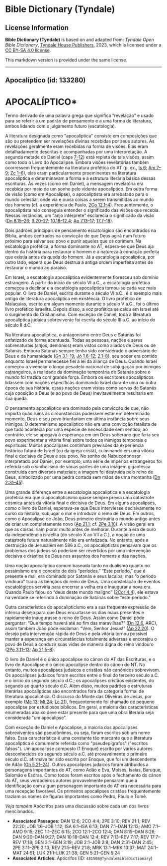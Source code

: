 # Bible Dictionary (Tyndale)

## License Information

**Bible Dictionary (Tyndale)** is based on and adapted from: _Tyndale Open Bible Dictionary_, [Tyndale House Publishers](https://tyndaleopenresources.com/), 2023, which is licensed under a [CC BY-SA 4.0 license](https://creativecommons.org/licenses/by-sa/4.0/legalcode.en).

This markdown version is provided under the same license.



--------------------------------

## Apocalíptico (id: 133280)

APOCALÍPTICO\*
==============

Termo derivado de uma palavra grega que significa “revelação” e usado para se referir a um padrão de pensamento e a uma forma de literatura, ambos lidando com o julgamento futuro (escatologia).

A literatura designada como "apocalíptica" consiste em composições que são ou pretendem ser revelações divinas recebidas por seus autores. As revelações geralmente eram recebidas na forma de visões. Elas eram detalhadamente descritas e acompanhadas por uma interpretação. A segunda metade de Daniel (caps [7–12](https://ref.ly/Dan7:1-Dan12:13)) está repleta de tais visões, assim como todo o Livro do Apocalipse. Embora visões revelatórias também ocorressem frequentemente na literatura profética do AT (p. ex., [Is 6](https://ref.ly/Isa6:1-Isa6:13); [Am 7–9](https://ref.ly/Amos7:1-Amos9:15); [Zc 1–6](https://ref.ly/Zech1:1-Zech6:15)), elas eram particularmente proeminentes na literatura apocalíptica e determinavam a forma e a estrutura literária básica dessas escrituras. Às vezes (como em Daniel), a mensagem revelatória era recebida por meio de um sonho pelo vidente apocalíptico. Em outra forma de visão (como em Apocalipse), o apocaliptista era arrebatado para o mundo celestial, onde via e ouvia coisas a serem transmitidas ao mundo dos homens (cf. a experiência de Paulo, [2Co 12\.1–4](https://ref.ly/2Cor12:1-2Cor12:4)). Frequentemente, o apocaliptista não conseguia entender o significado das visões que recebia. Nessas instâncias, um "anjo intérprete" esclarecia o significado da visão ([Dn 8\.15–26](https://ref.ly/Dan8:15-Dan8:26); [9\.20–27](https://ref.ly/Dan9:20-Dan9:27); [10\.18–12\.4](https://ref.ly/Dan10:18-Dan12:4); [Ap 7\.13–17](https://ref.ly/Rev7:13-Rev7:17); [17\.7–18](https://ref.ly/Rev17:7-Rev17:18)).

Dois padrões principais de pensamento escatológico são encontrados na Bíblia, ambos centrados na convicção de que Deus agirá num futuro próximo para salvar seu povo e punir aqueles que os oprimem. Na escatologia profética, a forma dominante no AT, espera\-se que Deus aja dentro da história para restaurar o homem e a natureza à condição perfeita que existia antes da queda do homem. Já a escatologia apocalíptica, por outro lado, espera que Deus destrua a antiga ordem imperfeita antes de restaurar o mundo ao paraíso.

Em Israel, a escatologia apocalíptica evidentemente floresceu sob domínio estrangeiro. A partir do início do século VI a.C., a escatologia profética começou a declinar e a escatologia apocalíptica tornou\-se cada vez mais popular. O livro de Daniel, escrito durante o século VI a.C., é o exemplo mais antigo de literatura apocalíptica em existência. O livro profético de Malaquias, escrito em algum momento durante o século V a.C., foi o último livro profético israelita. Depois disso, a voz profética se calou em Israel até o surgimento do Cristianismo. Com exceção de Daniel, toda a literatura apocalíptica judaica sobrevivente foi escrita do século III a.C. ao início do século II d.C.

Na literatura apocalíptica, o antagonismo entre Deus e Satanás foi enfatizado de forma acentuada. Todas as pessoas, nações e seres sobrenaturais (anjos, demônios) eram vistos como aliados de Deus ou de Satanás. Embora Satanás sempre tenha sido considerado o adversário de Deus e da humanidade ([Gn 3\.1–19](https://ref.ly/Gen3:1-Gen3:19); [Jó 1\.6–12](https://ref.ly/Job1:6-Job1:12); [2\.1–8](https://ref.ly/Job2:1-Job2:8)), seu poder era contido enquanto Israel permanecesse fiel à lei da aliança de Deus. Quando Israel começou a vivenciar o longo pesadelo nacional de subjugação por inimigos estrangeiros, a realidade da dominação temporária de Satanás sobre o mundo foi trazida com grande força. Embora os escritores apocalípticos lidassem com nações específicas dominando Israel durante uma ou outra época de sua história, essas nações eram vistas como servas de Satanás cuja oposição a Deus (e ao povo de Deus) inevitavelmente resultaria em sua queda.

O pensamento apocalíptico era dominado pela convicção de que, não importa quão ruins as circunstâncias pudessem estar em determinado momento, Deus e seu povo triunfariam em última instância sobre seus inimigos. O determinismo apocalíptico não era uma convicção fatalista de que tudo acontecia por uma espécie de necessidade sem sentido; ao contrário, ele se apegava à esperança em um Deus soberano que faria seu povo experimentar a vitória final sobre todos os inimigos temporais e espirituais. Muitos apocalipses continham previsões da experiência histórica futura de Israel (ou da igreja cristã), culminando em uma vitória final e decisiva de Deus e seu povo. No sonho de Nabucodonosor interpretado por Daniel, por exemplo, uma série de impérios estrangeiros foi referida sob o simbolismo de várias partes de uma imagem gigantesca construída com diversos materiais; a imagem foi destruída pelo reino de Deus, simbolizado por uma pedra cortada sem mãos de uma montanha ([Dn 2:31–45](https://ref.ly/Dan2:31-Dan2:45)).

Uma grande diferença entre a escatologia apocalíptica e a escatologia profética era que o apocalipticismo quase sempre previa uma catástrofe cósmica antes da vitória final e decisiva de Deus. Em alguns apocalipses, como o livro de Daniel, esperava\-se que Deus interviesse decisivamente no curso da história, subjugar o mal e introduzir o reino de Deus. Em outros, como o Apocalipse de João, Deus primeiro destruiria o mundo antigo antes de criar um completamente novo ([Ap 21\.1](https://ref.ly/Rev21:1); cf. [2Pe 3\.10](https://ref.ly/2Pet3:10)). A visão geral era que as coisas iriam piorar muito antes de melhorar. Durante a era de ouro da independência israelita (do século X ao VII a.C.), a noção de uma catástrofe futura naturalmente não era enfatizada. No entanto, após a destruição de Jerusalém em 586 a.C., os apocaliptistas pensavam que os problemas dos judeus só poderiam ser revertidos por uma intervenção decisiva e drástica de Deus nos assuntos dos homens e das nações.

Uma noção apocalíptica comum baseada tanto no dualismo quanto no pessimismo era o conceito de dois “períodos.” “Este período,” que é presente e mal, era dominado por Satanás e seus lacaios, mas “o período vindouro” traria as bênçãos do reino de Deus. Uma constelação de eventos escatológicos serviria para encerrar a velha era e inaugurar a nova era. Quando Paulo falou do “deus deste mundo maligno” ([2Cor 4\.4](https://ref.ly/2Cor4:4)), ele estava na verdade se referindo à dominação de Satanás sobre “este período.”

Outra característica do apocalipticismo era a sua frequente expressão de intenso desejo para que Deus encurtasse os dias maus presentes e rapidamente inaugurasse o reino de Deus. Assim como Daniel pôde perguntar: “Que tempo haverá até ao fim das maravilhas?” ([Dn 12\.6](https://ref.ly/Dan12:6), ARC), assim também João pôde exclamar: “Vem, Senhor Jesus!” ([Ap 22\.20](https://ref.ly/Rev22:20)). O desejo pela intervenção rápida de Deus e pela vitória tornou possível manter a esperança em circunstâncias totalmente adversas e encorajou o povo de Deus a conduzir suas vidas de maneira digna do reino vindouro ([2Pe 3\.11–13](https://ref.ly/2Pet3:11-2Pet3:13); [Ap 21\.5–8](https://ref.ly/Rev21:5-Rev21:8)).

O livro de Daniel é o único apocalipse no cânon do AT das Escrituras, e o livro de Apocalipse é o único apocalipse dentro do cânon do NT. No entanto, muitos apocalipses judaicos e cristãos não canônicos sobrevivem. Os apocalipses judaicos foram escritos entre o final do terceiro século a.C. e o início do segundo século d.C.; os apocalipses cristãos existentes, do segundo ao quarto século d.C. Além disso, muitos padrões e estruturas literárias apocalípticas são encontrados fora da categoria formal de literatura apocalíptica. O discurso do Monte das Oliveiras de Jesus, por exemplo ([Mc 13](https://ref.ly/Mark13:1-Mark13:37); [Mt 24](https://ref.ly/Matt24:1-Matt24:51); [Lc 21](https://ref.ly/Luke21:1-Luke21:38)), frequentemente foi chamado de pequeno apocalipse por estudiosos bíblicos. Em geral, a maioria das características enumeradas abaixo deve estar presente para que uma obra literária seja considerada "um apocalipse".

Com exceção de Daniel e Apocalipse, a maioria dos apocalipses sobreviventes são pseudônimos, ou seja, foram escritos sob um nome falso. Essa característica é uma constante tão marcante que a literatura apocalíptica é comumente referida como "pseudepígrafos" ("escritos falsos"). Um apocalipse composto (1 Enoque) escrito por vários autores desconhecidos do segundo século a.C. até provavelmente o primeiro século d.C. afirmava ter sido escrito por Enoque, que foi um descendente de Adão ([Gn 5\.21–24](https://ref.ly/Gen5:21-Gen5:24)). Outros apocalipses judaicos foram atribuídos a personagens importantes do AT, como Adão e Eva, Moisés, Isaías, Baruque, Salomão e Esdras. Como todos foram escritos após o fechamento do cânon do AT, seus verdadeiros autores provavelmente pensaram que a identificação com algum personagem importante do AT era necessária para uma recepção favorável. Os primeiros apocalipses cristãos frequentemente traziam os nomes de figuras importantes como Pedro, Paulo e Tomé.

*Veja também* Apócrifos para uma discussão sobre cada um dos livros mencionados.

* **Associated Passages:** DAN 12:6; 2CO 4:4; 2PE 3:10; REV 21:1; REV 22:20; JOB 1:6–JOB 1:12; ISA 6:1–ISA 6:13; DAN 7:1–DAN 12:13; AMO 7:1–AMO 9:15; ZEC 1:1–ZEC 6:15; 2CO 12:1–2CO 12:4; DAN 8:15–DAN 8:26; DAN 9:20–DAN 9:27; DAN 10:18–DAN 12:4; REV 7:13–REV 7:17; REV 17:7–REV 17:18; GEN 3:1–GEN 3:19; JOB 2:1–JOB 2:8; DAN 2:31–DAN 2:45; 2PE 3:11–2PE 3:13; REV 21:5–REV 21:8; MRK 13:1–MRK 13:37; MAT 24:1–MAT 24:51; LUK 21:1–LUK 21:38; GEN 5:21–GEN 5:24
* **Associated Articles:** Apócrifos (ID: `481508@TyndaleBibleDictionary`)

